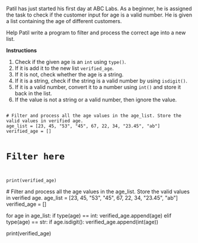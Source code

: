 Patil has just started his first day at ABC Labs. As a beginner, he is assigned the task to check if the customer input for age is a valid number. He is given a list containing the age of different customers.

Help Patil write a program to filter and process the correct age into a new list.

**Instructions**

1. Check if the given age is an `int` using `type()`.
2. If it is add it to the new list `verified_age`.
3. If it is not, check whether the age is a string.
4. If it is a string, check if the string is a valid number by using `isdigit()`.
5. If it is a valid number, convert it to a number using `int()` and store it back in the list.
6. If the value is not a string or a valid number, then ignore the value.

<codeblock language="python" type="exercise" testMode="fixedInput">
<code>
# Filter and process all the age values in the age_list. Store the valid values in verified age.
age_list = [23, 45, "53", "45", 67, 22, 34, "23.45", "ab"]
verified_age = []

# Filter here


print(verified_age)
</code>

<solution>
# Filter and process all the age values in the age_list. Store the valid values in verified age.
age_list = [23, 45, "53", "45", 67, 22, 34, "23.45", "ab"]
verified_age = []

for age in age_list:
  if type(age) == int:
    verified_age.append(age)
  elif type(age) == str:
    if age.isdigit():
      verified_age.append(int(age))

print(verified_age)
</solution>
</codeblock>